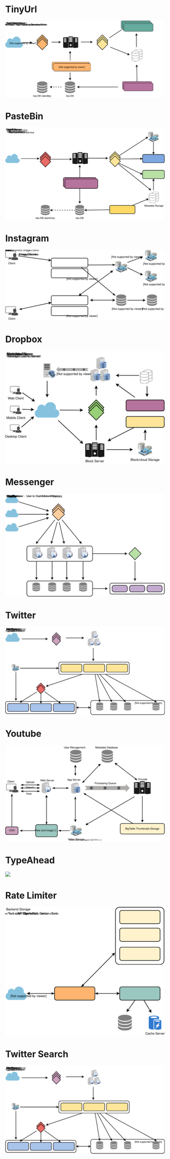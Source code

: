 # TinyUrl
<img src="./tiny_url.svg">

# PasteBin
<img src="./pastebin.svg">

# Instagram
<img src="./instagram.svg">

# Dropbox
<img src="./dropbox.svg">

# Messenger
<img src="./messenger.svg">

# Twitter
<img src="./twitter.svg">

# Youtube
<img src="./youtube.svg">

# TypeAhead
<img src="./typeahead.svg">

# Rate Limiter
<img src="./rate_limiter.svg">

# Twitter Search
<img src="./twitter.svg">

